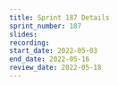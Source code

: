 ```yaml
---
title: Sprint 187 Details
sprint_number: 187
slides:
recording:
start_date: 2022-05-03
end_date: 2022-05-16
review_date: 2022-05-18
---
```

